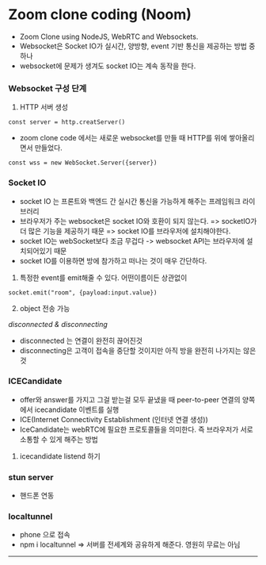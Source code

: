 # Zoom clone coding (Noom)
- Zoom Clone using NodeJS,  WebRTC and Websockets.
- Websocket은 Socket IO가 실시간, 양방향, event 기반 통신을 제공하는 방법 중 하나
- websocket에 문제가 생겨도 socket IO는 계속 동작을 한다.

### Websocket 구성 단계
1. HTTP 서버 생성
```
const server = http.creatServer()
```
- zoom clone code 에서는 새로운 websocket를 만들 때 HTTP를 위에 쌓아올리면서 만들었다.
```
const wss = new WebSocket.Server({server})
```

### Socket IO
- socket IO 는 프론트와 백엔드 간 실시간 통신을 가능하게 해주는 프레임워크 라이브러리
- 브라우저가 주는 websocket은 socket IO와 호환이 되지 않는다. => socketIO가 더 많은 기능을 제공하기 때문 => socket IO를 브라우저에 설치해야한다.
- socket IO는 webSocket보다 조금 무겁다 -> websocket API는 브라우저에 설치되어있기 때문
- socket IO를 이용하면 방에 참가하고 떠나는 것이 매우 간단하다.

1. 특정한 event를 emit해줄 수 있다. 어떤이름이든 상관없이
```
socket.emit("room", {payload:input.value})
```
2. object 전송 가능

_disconnected & disconnecting_
- disconnected 는 연결이 완전히 끊어진것
- disconnecting은 고객이 접속을 중단할 것이지만 아직 방을 완전히 나가지는 않은 것

### ICECandidate
- offer와 answer를 가지고 그걸 받는걸 모두 끝냈을 때
peer-to-peer 연결의 양쪽에서 icecandidate 이벤트를 실행
- ICE(Internet Connectivity Establishment (인터넷 연결 생성))
- IceCandidate는 webRTC에 필요한 프로토콜들을 의미한다. 즉 브라우저가 서로 소통할 수 있게 해주는 방법
1. icecandidate listend 하기
### stun server
- 핸드폰 연동

### localtunnel
- phone 으로 접속
- npm i localtunnel => 서버를 전세계와 공유하게 해준다. 영원히 무료는 아님

<hr>